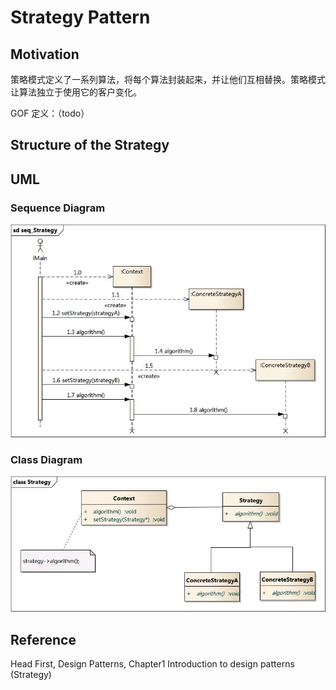 # Strategy Pattern

## Motivation



策略模式定义了一系列算法，将每个算法封装起来，并让他们互相替换。策略模式让算法独立于使用它的客户变化。

GOF 定义：（todo）



## Structure of the Strategy



## UML

### Sequence Diagram

![](./images/03.jpg)









### Class Diagram

![](./images/02.jpg)



## Reference

Head First, Design Patterns, Chapter1 Introduction to design patterns (Strategy)



